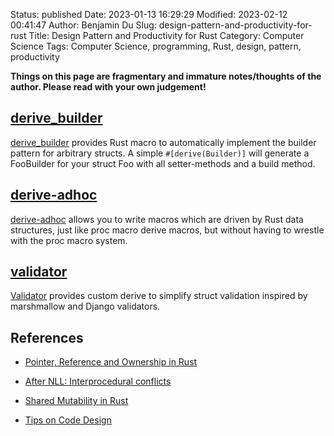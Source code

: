 Status: published
Date: 2023-01-13 16:29:29
Modified: 2023-02-12 00:41:47
Author: Benjamin Du
Slug: design-pattern-and-productivity-for-rust
Title: Design Pattern and Productivity for Rust
Category: Computer Science
Tags: Computer Science, programming, Rust, design, pattern, productivity

**Things on this page are fragmentary and immature notes/thoughts of the author. Please read with your own judgement!**


## [derive_builder](https://crates.io/crates/derive_builder)
[derive_builder](https://crates.io/crates/derive_builder)
provides Rust macro to automatically implement the builder pattern for arbitrary structs. 
A simple `#[derive(Builder)]` will generate a FooBuilder for your struct Foo 
with all setter-methods and a build method.

## [derive-adhoc](https://crates.io/crates/derive-adhoc)
[derive-adhoc](https://crates.io/crates/derive-adhoc)
allows you to write macros 
which are driven by Rust data structures, 
just like proc macro derive macros, 
but without having to wrestle with the proc macro system.

## [validator](https://github.com/Keats/validator)
[Validator](https://github.com/Keats/validator)
provides custom derive to simplify struct validation inspired by marshmallow and Django validators.

## References

- [Pointer, Reference and Ownership in Rust](https://www.legendu.net/misc/blog/pointer-reference-and-ownership-in-rust)

- [After NLL: Interprocedural conflicts](http://smallcultfollowing.com/babysteps/blog/2018/11/01/after-nll-interprocedural-conflicts/)

- [Shared Mutability in Rust](https://medium.com/swlh/shared-mutability-in-rust-part-1-of-3-21dc9803c623)

- [Tips on Code Design](https://www.legendu.net/misc/blog/tips-on-code-design)
